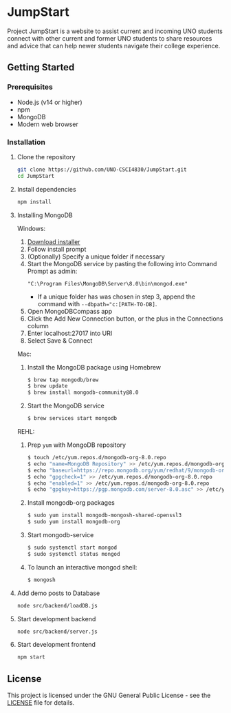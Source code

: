 # JumpStart

Project JumpStart is a website to assist current and incoming UNO students connect with other current and former UNO students to share resources and advice that can help newer students navigate their college experience.

## Getting Started

### Prerequisites

- Node.js (v14 or higher)
- npm
- MongoDB
- Modern web browser

### Installation

1. Clone the repository
   ```bash
   git clone https://github.com/UNO-CSCI4830/JumpStart.git
   cd JumpStart
   ```

2. Install dependencies
   ```bash
   npm install
   ```

3. Installing MongoDB
   
   Windows:
   1. [Download installer](https://fastdl.mongodb.org/windows/mongodb-windows-x86_64-8.0.3-signed.msi)
   2. Follow install prompt
   3. (Optionally) Specify a unique folder if necessary
   4. Start the MongoDB service by pasting the following into Command Prompt as admin:
      ```
      "C:\Program Files\MongoDB\Server\8.0\bin\mongod.exe" 
      ```
      - If a unique folder has was chosen in step 3, append the command with `--dbpath="c:[PATH-TO-DB]`.
   5. Open MongoDBCompass app
   6. Click the Add New Connection button, or the plus in the Connections column
   7. Enter localhost:27017 into URI
   8. Select Save & Connect

   Mac:
   1. Install the MongoDB package using Homebrew
      ```bash
      $ brew tap mongodb/brew
      $ brew update
      $ brew install mongodb-community@8.0
      ```
   2. Start the MongoDB service
      ```bash
      $ brew services start mongodb
      ```

   REHL:
   1. Prep `yum` with MongoDB repository
      ```bash
      $ touch /etc/yum.repos.d/mongodb-org-8.0.repo
      $ echo "name=MongoDB Repository" >> /etc/yum.repos.d/mongodb-org-8.0.repo
      $ echo "baseurl=https://repo.mongodb.org/yum/redhat/9/mongodb-org/8.0/x86_644/" >> /etc/yum.repos.d/mongodb-org-8.0.repo
      $ echo "gpgcheck=1" >> /etc/yum.repos.d/mongodb-org-8.0.repo
      $ echo "enabled=1" >> /etc/yum.repos.d/mongodb-org-8.0.repo
      $ echo "gpgkey=https://pgp.mongodb.com/server-8.0.asc" >> /etc/yum.repos.d/mongodb-org-8.0.repo
      ```
   2. Install mongodb-org packages
      ```bash
      $ sudo yum install mongodb-mongosh-shared-openssl3
      $ sudo yum install mongodb-org
      ```
   3. Start mongodb-service
      ```bash
      $ sudo systemctl start mongod
      $ sudo systemctl status mongod
      ```
   4. To launch an interactive mongod shell:
      ```bash
      $ mongosh
      ```
4. Add demo posts to Database
   ```bash
   node src/backend/loadDB.js
   ```
   
5. Start development backend
   ```bash
   node src/backend/server.js
   ```

3. Start development frontend
      ```bash
      npm start
      ```

## License

This project is licensed under the GNU General Public License - see the [LICENSE](LICENSE) file for details.
